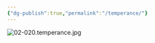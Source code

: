 ```yaml
---
{"dg-publish":true,"permalink":"/temperance/"}
---
```



![02-020.temperance.jpg](/img/user/images/02-020.temperance.jpg)